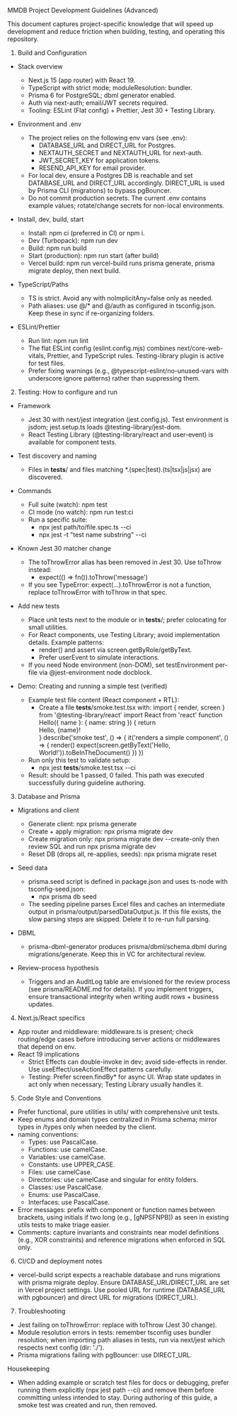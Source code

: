 MMDB Project Development Guidelines (Advanced)

This document captures project-specific knowledge that will speed up development and reduce friction when building, testing, and operating this repository.

1. Build and Configuration

- Stack overview
  - Next.js 15 (app router) with React 19.
  - TypeScript with strict mode; moduleResolution: bundler.
  - Prisma 6 for PostgreSQL; dbml generator enabled.
  - Auth via next-auth; email/JWT secrets required.
  - Tooling: ESLint (Flat config) + Prettier, Jest 30 + Testing Library.

- Environment and .env
  - The project relies on the following env vars (see .env):
    - DATABASE_URL and DIRECT_URL for Postgres.
    - NEXTAUTH_SECRET and NEXTAUTH_URL for next-auth.
    - JWT_SECRET_KEY for application tokens.
    - RESEND_API_KEY for email provider.
  - For local dev, ensure a Postgres DB is reachable and set DATABASE_URL and DIRECT_URL accordingly. DIRECT_URL is used by Prisma CLI (migrations) to bypass pgBouncer.
  - Do not commit production secrets. The current .env contains example values; rotate/change secrets for non-local environments.

- Install, dev, build, start
  - Install: npm ci (preferred in CI) or npm i.
  - Dev (Turbopack): npm run dev
  - Build: npm run build
  - Start (production): npm run start (after build)
  - Vercel build: npm run vercel-build runs prisma generate, prisma migrate deploy, then next build.

- TypeScript/Paths
  - TS is strict. Avoid any with noImplicitAny=false only as needed.
  - Path aliases: use @/* and @/auth as configured in tsconfig.json. Keep these in sync if re-organizing folders.

- ESLint/Prettier
  - Run lint: npm run lint
  - The flat ESLint config (eslint.config.mjs) combines next/core-web-vitals, Prettier, and TypeScript rules. Testing-library plugin is active for test files.
  - Prefer fixing warnings (e.g., @typescript-eslint/no-unused-vars with underscore ignore patterns) rather than suppressing them.

2. Testing: How to configure and run

- Framework
  - Jest 30 with next/jest integration (jest.config.js). Test environment is jsdom; jest.setup.ts loads @testing-library/jest-dom.
  - React Testing Library (@testing-library/react and user-event) is available for component tests.

- Test discovery and naming
  - Files in __tests__/ and files matching *.(spec|test).(ts|tsx|js|jsx) are discovered.

- Commands
  - Full suite (watch): npm test
  - CI mode (no watch): npm run test:ci
  - Run a specific suite:
    - npx jest path/to/file.spec.ts --ci
    - npx jest -t "test name substring" --ci

- Known Jest 30 matcher change
  - The toThrowError alias has been removed in Jest 30. Use toThrow instead:
    - expect(() => fn()).toThrow('message')
  - If you see TypeError: expect(...).toThrowError is not a function, replace toThrowError with toThrow in that spec.

- Add new tests
  - Place unit tests next to the module or in __tests__/; prefer colocating for small utilities.
  - For React components, use Testing Library; avoid implementation details. Example patterns:
    - render(<Component />) and assert via screen.getByRole/getByText.
    - Prefer userEvent to simulate interactions.
  - If you need Node environment (non-DOM), set testEnvironment per-file via @jest-environment node docblock.

- Demo: Creating and running a simple test (verified)
  - Example test file content (React component + RTL):
    - Create a file __tests__/smoke.test.tsx with:
      import { render, screen } from '@testing-library/react'
      import React from 'react'
      function Hello({ name }: { name: string }) { return <div>Hello, {name}!</div> }
      describe('smoke test', () => {
        it('renders a simple component', () => {
          render(<Hello name="World" />)
          expect(screen.getByText('Hello, World!')).toBeInTheDocument()
        })
      })
  - Run only this test to validate setup:
    - npx jest __tests__/smoke.test.tsx --ci
  - Result: should be 1 passed, 0 failed. This path was executed successfully during guideline authoring.

3. Database and Prisma

- Migrations and client
  - Generate client: npx prisma generate
  - Create + apply migration: npx prisma migrate dev
  - Create migration only: npx prisma migrate dev --create-only then review SQL and run npx prisma migrate dev
  - Reset DB (drops all, re-applies, seeds): npx prisma migrate reset

- Seed data
  - prisma.seed script is defined in package.json and uses ts-node with tsconfig-seed.json:
    - npx prisma db seed
  - The seeding pipeline parses Excel files and caches an intermediate output in prisma/output/parsedDataOutput.js. If this file exists, the slow parsing steps are skipped. Delete it to re-run full parsing.

- DBML
  - prisma-dbml-generator produces prisma/dbml/schema.dbml during migrations/generate. Keep this in VC for architectural review.

- Review-process hypothesis
  - Triggers and an AuditLog table are envisioned for the review process (see prisma/README.md for details). If you implement triggers, ensure transactional integrity when writing audit rows + business updates.

4. Next.js/React specifics

- App router and middleware: middleware.ts is present; check routing/edge cases before introducing server actions or middlewares that depend on env.
- React 19 implications
  - Strict Effects can double-invoke in dev; avoid side-effects in render. Use useEffect/useActionEffect patterns carefully.
  - Testing: Prefer screen.findBy* for async UI. Wrap state updates in act only when necessary; Testing Library usually handles it.

5. Code Style and Conventions

- Prefer functional, pure utilities in utils/ with comprehensive unit tests.
- Keep enums and domain types centralized in Prisma schema; mirror types in /types only when needed by the client.
- naming conventions:
  - Types: use PascalCase.
  - Functions: use camelCase.
  - Variables: use camelCase.
  - Constants: use UPPER_CASE.
  - Files: use camelCase.
  - Directories: use camelCase and singular for entity folders.
  - Classes: use PascalCase.
  - Enums: use PascalCase.
  - Interfaces: use PascalCase.
- Error messages: prefix with component or function names between brackets, using initials if two long (e.g., [gNPSFNPB]) as seen in existing utils tests to make triage easier.
- Comments: capture invariants and constraints near model definitions (e.g., XOR constraints) and reference migrations when enforced in SQL only.

6. CI/CD and deployment notes

- vercel-build script expects a reachable database and runs migrations with prisma migrate deploy. Ensure DATABASE_URL/DIRECT_URL are set in Vercel project settings. Use pooled URL for runtime (DATABASE_URL with pgbouncer) and direct URL for migrations (DIRECT_URL).

7. Troubleshooting

- Jest failing on toThrowError: replace with toThrow (Jest 30 change).
- Module resolution errors in tests: remember tsconfig uses bundler resolution; when importing path aliases in tests, run via next/jest which respects next config (dir: './').
- Prisma migrations failing with pgBouncer: use DIRECT_URL.

Housekeeping

- When adding example or scratch test files for docs or debugging, prefer running them explicitly (npx jest path --ci) and remove them before committing unless intended to stay. During authoring of this guide, a smoke test was created and run, then removed.
